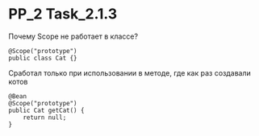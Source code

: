 # PP_2 Task_2.1.3

Почему Scope не работает в классе?
```
@Scope("prototype")
public class Cat {}
```
Сработал только при использовании в методе, где как раз создавали котов
```
@Bean
@Scope("prototype")
public Cat getCat() {
    return null;
}
```